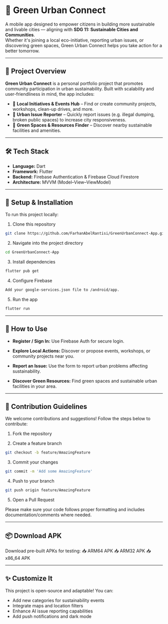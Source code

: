 # 🌱 Green Urban Connect

A mobile app designed to empower citizens in building more sustainable and livable cities — aligning with **SDG 11: Sustainable Cities and Communities**.  
Whether it's joining a local eco-initiative, reporting urban issues, or discovering green spaces, Green Urban Connect helps you take action for a better tomorrow.

---

## 📱 Project Overview

**Green Urban Connect** is a personal portfolio project that promotes community participation in urban sustainability. Built with scalability and user-friendliness in mind, the app includes:

- 🔎 **Local Initiatives & Events Hub** – Find or create community projects, workshops, clean-up drives, and more.
- 🧠 **Urban Issue Reporter** – Quickly report issues (e.g. illegal dumping, broken public spaces) to increase city responsiveness.
- 🌿 **Green Spaces & Resources Finder** – Discover nearby sustainable facilities and amenities.

---

## 🛠️ Tech Stack

- **Language:** Dart  
- **Framework:** Flutter  
- **Backend:** Firebase Authentication & Firebase Cloud Firestore  
- **Architecture:** MVVM (Model–View–ViewModel)

---

## 🚀 Setup & Installation

To run this project locally:

1. Clone this repository

```bash
git clone https://github.com/FarhanAbelRantisi/GreenUrbanConnect-App.git
`````

2. Navigate into the project directory

```bash
cd GreenUrbanConnect-App
`````

3. Install dependencies

```bash
flutter pub get
`````

4. Configure Firebase

```bash
Add your google-services.json file to /android/app.
`````

5. Run the app

```bash
flutter run
`````

---

## 🙌 How to Use

- **Register / Sign In:**
Use Firebase Auth for secure login.

- **Explore Local Actions:**
Discover or propose events, workshops, or community projects near you.

- **Report an Issue:**
Use the form to report urban problems affecting sustainability.

- **Discover Green Resources:**
Find green spaces and sustainable urban facilities in your area.

---

## 🤝 Contribution Guidelines
We welcome contributions and suggestions! Follow the steps below to contribute:

1. Fork the repository

2. Create a feature branch

```bash
git checkout -b feature/AmazingFeature
`````

3. Commit your changes

```bash
git commit -m 'Add some AmazingFeature'
`````

4. Push to your branch
```bash
git push origin feature/AmazingFeature
`````

5. Open a Pull Request
   
Please make sure your code follows proper formatting and includes documentation/comments where needed.

---

## 📦 Download APK
Download pre-built APKs for testing:
📥 ARM64 APK
📥 ARM32 APK
📥 x86_64 APK

---

## ✨ Customize It
This project is open-source and adaptable! You can:

- Add new categories for sustainability events
- Integrate maps and location filters
- Enhance AI issue reporting capabilities
- Add push notifications and dark mode


